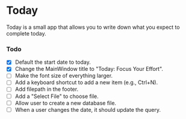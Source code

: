 # Today

Today is a small app that allows you to write down what you expect to complete today. 


### Todo
- [x] Default the start date to today.
- [x] Change the MainWindow title to "Today: Focus Your Effort".
- [ ] Make the font size of everything larger.
- [ ] Add a keyboard shortcut to add a new item (e.g., Ctrl+N).
- [ ] Add filepath in the footer.
- [ ] Add a "Select File" to choose file.
- [ ] Allow user to create a new database file.
- [ ] When a user changes the date, it should update the query. 